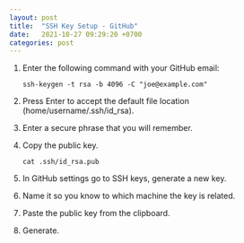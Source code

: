 ```yaml
---
layout: post
title:  "SSH Key Setup - GitHub"
date:   2021-10-27 09:29:20 +0700
categories: post
---
```


1. Enter the following command with your GitHub email:

       ssh-keygen -t rsa -b 4096 -C "joe@example.com"
  
2. Press Enter to accept the default file location (home/username/.ssh/id_rsa).

3. Enter a secure phrase that you will remember.

4. Copy the public key.

       cat .ssh/id_rsa.pub
  
5. In GitHub settings go to SSH keys, generate a new key. 

6. Name it so you know to which machine the key is related.

7. Paste the public key from the clipboard. 

8. Generate.
